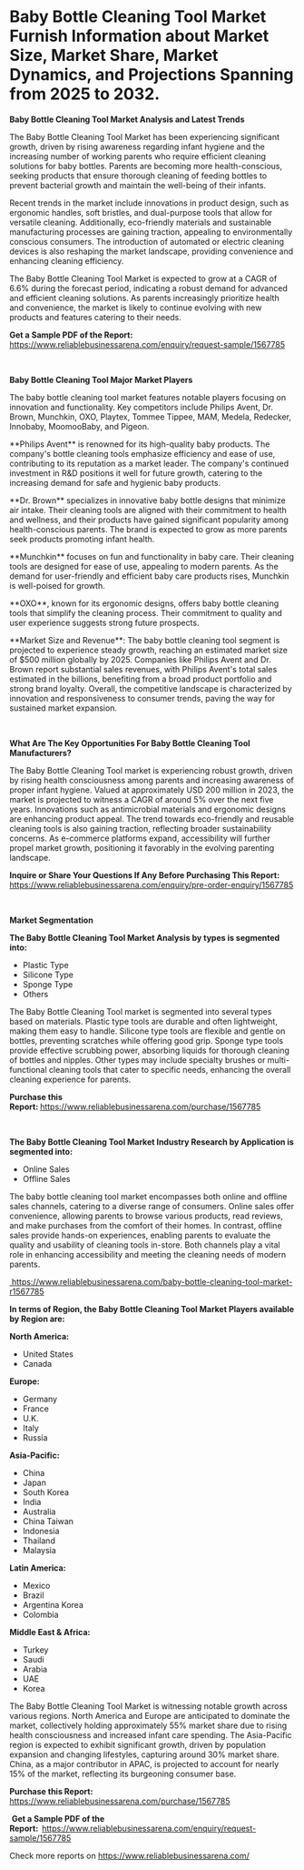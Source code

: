 <p><h1>Baby Bottle Cleaning Tool Market Furnish Information about Market Size, Market Share, Market Dynamics, and Projections Spanning from 2025 to 2032.</h1></p><p><strong>Baby Bottle Cleaning Tool Market Analysis and Latest Trends</strong></p>
<p><p>The Baby Bottle Cleaning Tool Market has been experiencing significant growth, driven by rising awareness regarding infant hygiene and the increasing number of working parents who require efficient cleaning solutions for baby bottles. Parents are becoming more health-conscious, seeking products that ensure thorough cleaning of feeding bottles to prevent bacterial growth and maintain the well-being of their infants.</p><p>Recent trends in the market include innovations in product design, such as ergonomic handles, soft bristles, and dual-purpose tools that allow for versatile cleaning. Additionally, eco-friendly materials and sustainable manufacturing processes are gaining traction, appealing to environmentally conscious consumers. The introduction of automated or electric cleaning devices is also reshaping the market landscape, providing convenience and enhancing cleaning efficiency.</p><p>The Baby Bottle Cleaning Tool Market is expected to grow at a CAGR of 6.6% during the forecast period, indicating a robust demand for advanced and efficient cleaning solutions. As parents increasingly prioritize health and convenience, the market is likely to continue evolving with new products and features catering to their needs.</p></p>
<p><strong>Get a Sample PDF of the Report:&nbsp;</strong> <a href="https://www.reliablebusinessarena.com/enquiry/request-sample/1567785?utm_campaign=3221&utm_medium=2&utm_source=Github&utm_content=ia&utm_term=23032025&utm_id=baby-bottle-cleaning-tool">https://www.reliablebusinessarena.com/enquiry/request-sample/1567785</a></p>
<p>&nbsp;</p>
<p><strong>Baby Bottle Cleaning Tool Major Market Players</strong></p>
<p><p>The baby bottle cleaning tool market features notable players focusing on innovation and functionality. Key competitors include Philips Avent, Dr. Brown, Munchkin, OXO, Playtex, Tommee Tippee, MAM, Medela, Redecker, Innobaby, MoomooBaby, and Pigeon.</p><p>**Philips Avent** is renowned for its high-quality baby products. The company's bottle cleaning tools emphasize efficiency and ease of use, contributing to its reputation as a market leader. The company's continued investment in R&D positions it well for future growth, catering to the increasing demand for safe and hygienic baby products.</p><p>**Dr. Brown** specializes in innovative baby bottle designs that minimize air intake. Their cleaning tools are aligned with their commitment to health and wellness, and their products have gained significant popularity among health-conscious parents. The brand is expected to grow as more parents seek products promoting infant health.</p><p>**Munchkin** focuses on fun and functionality in baby care. Their cleaning tools are designed for ease of use, appealing to modern parents. As the demand for user-friendly and efficient baby care products rises, Munchkin is well-poised for growth.</p><p>**OXO**, known for its ergonomic designs, offers baby bottle cleaning tools that simplify the cleaning process. Their commitment to quality and user experience suggests strong future prospects.</p><p>**Market Size and Revenue**: The baby bottle cleaning tool segment is projected to experience steady growth, reaching an estimated market size of $500 million globally by 2025. Companies like Philips Avent and Dr. Brown report substantial sales revenues, with Philips Avent's total sales estimated in the billions, benefiting from a broad product portfolio and strong brand loyalty. Overall, the competitive landscape is characterized by innovation and responsiveness to consumer trends, paving the way for sustained market expansion.</p></p>
<p>&nbsp;</p>
<p><strong>What Are The Key Opportunities For Baby Bottle Cleaning Tool Manufacturers?</strong></p>
<p><p>The Baby Bottle Cleaning Tool market is experiencing robust growth, driven by rising health consciousness among parents and increasing awareness of proper infant hygiene. Valued at approximately USD 200 million in 2023, the market is projected to witness a CAGR of around 5% over the next five years. Innovations such as antimicrobial materials and ergonomic designs are enhancing product appeal. The trend towards eco-friendly and reusable cleaning tools is also gaining traction, reflecting broader sustainability concerns. As e-commerce platforms expand, accessibility will further propel market growth, positioning it favorably in the evolving parenting landscape.</p></p>
<p><strong>Inquire or Share Your Questions If Any Before Purchasing This Report:</strong> <a href="https://www.reliablebusinessarena.com/enquiry/pre-order-enquiry/1567785?utm_campaign=3221&utm_medium=2&utm_source=Github&utm_content=ia&utm_term=23032025&utm_id=baby-bottle-cleaning-tool">https://www.reliablebusinessarena.com/enquiry/pre-order-enquiry/1567785</a></p>
<p>&nbsp;</p>
<p><strong>Market Segmentation</strong></p>
<p><strong>The Baby Bottle Cleaning Tool Market Analysis by types is segmented into:</strong></p>
<p><ul><li>Plastic Type</li><li>Silicone Type</li><li>Sponge Type</li><li>Others</li></ul></p>
<p><p>The Baby Bottle Cleaning Tool market is segmented into several types based on materials. Plastic type tools are durable and often lightweight, making them easy to handle. Silicone type tools are flexible and gentle on bottles, preventing scratches while offering good grip. Sponge type tools provide effective scrubbing power, absorbing liquids for thorough cleaning of bottles and nipples. Other types may include specialty brushes or multi-functional cleaning tools that cater to specific needs, enhancing the overall cleaning experience for parents.</p></p>
<p><strong>Purchase this Report:&nbsp;</strong><a href="https://www.reliablebusinessarena.com/purchase/1567785?utm_campaign=3221&utm_medium=2&utm_source=Github&utm_content=ia&utm_term=23032025&utm_id=baby-bottle-cleaning-tool">https://www.reliablebusinessarena.com/purchase/1567785</a></p>
<p>&nbsp;</p>
<p><strong>The Baby Bottle Cleaning Tool Market Industry Research by Application is segmented into:</strong></p>
<p><ul><li>Online Sales</li><li>Offline Sales</li></ul></p>
<p><p>The baby bottle cleaning tool market encompasses both online and offline sales channels, catering to a diverse range of consumers. Online sales offer convenience, allowing parents to browse various products, read reviews, and make purchases from the comfort of their homes. In contrast, offline sales provide hands-on experiences, enabling parents to evaluate the quality and usability of cleaning tools in-store. Both channels play a vital role in enhancing accessibility and meeting the cleaning needs of modern parents.</p></p>
<p><a href="https://www.reliablebusinessarena.com/baby-bottle-cleaning-tool-market-r1567785?utm_campaign=3221&utm_medium=2&utm_source=Github&utm_content=ia&utm_term=23032025&utm_id=baby-bottle-cleaning-tool">&nbsp;https://www.reliablebusinessarena.com/baby-bottle-cleaning-tool-market-r1567785</a></p>
<p><strong>In terms of Region, the Baby Bottle Cleaning Tool Market Players available by Region are:</strong></p>
<p>
    <p> <strong> North America: </strong>
        <ul>
            <li>United States</li>
            <li>Canada</li>
        </ul>
        </p> 
    <p> <strong> Europe: </strong>
        <ul>
            <li>Germany</li>
            <li>France</li>
            <li>U.K.</li>
            <li>Italy</li>
            <li>Russia</li>
        </ul>
        </p> 
    <p> <strong> Asia-Pacific: </strong>
        <ul>
            <li>China</li>
            <li>Japan</li>
            <li>South Korea</li>
            <li>India</li>
            <li>Australia</li>
            <li>China Taiwan</li>
            <li>Indonesia</li>
            <li>Thailand</li>
            <li>Malaysia</li>
        </ul>
        </p> 
    <p> <strong> Latin America: </strong>
        <ul>
            <li>Mexico</li>
            <li>Brazil</li>
            <li>Argentina Korea</li>
            <li>Colombia</li>
        </ul>
        </p> 
    <p> <strong> Middle East & Africa: </strong>
        <ul>
            <li>Turkey</li>
            <li>Saudi</li>
            <li>Arabia</li>
            <li>UAE</li>
            <li>Korea</li>
        </ul>
    </p>
    </p>
<p><p>The Baby Bottle Cleaning Tool Market is witnessing notable growth across various regions. North America and Europe are anticipated to dominate the market, collectively holding approximately 55% market share due to rising health consciousness and increased infant care spending. The Asia-Pacific region is expected to exhibit significant growth, driven by population expansion and changing lifestyles, capturing around 30% market share. China, as a major contributor in APAC, is projected to account for nearly 15% of the market, reflecting its burgeoning consumer base.</p></p>
<p><strong>Purchase this Report: </strong><a href="https://www.reliablebusinessarena.com/purchase/1567785?utm_campaign=3221&utm_medium=2&utm_source=Github&utm_content=ia&utm_term=23032025&utm_id=baby-bottle-cleaning-tool">https://www.reliablebusinessarena.com/purchase/1567785</a></p>
<p>&nbsp;<strong>Get a Sample PDF of the Report:&nbsp;&nbsp;</strong><a href="https://www.reliablebusinessarena.com/enquiry/request-sample/1567785?utm_campaign=3221&utm_medium=2&utm_source=Github&utm_content=ia&utm_term=23032025&utm_id=baby-bottle-cleaning-tool">https://www.reliablebusinessarena.com/enquiry/request-sample/1567785</a></p>
<p><strong></strong></p>
<p>Check more reports on <a href="https://www.reliablebusinessarena.com/?utm_campaign=3221&utm_medium=2&utm_source=Github&utm_content=ia&utm_term=23032025&utm_id=baby-bottle-cleaning-tool">https://www.reliablebusinessarena.com/</a></p>